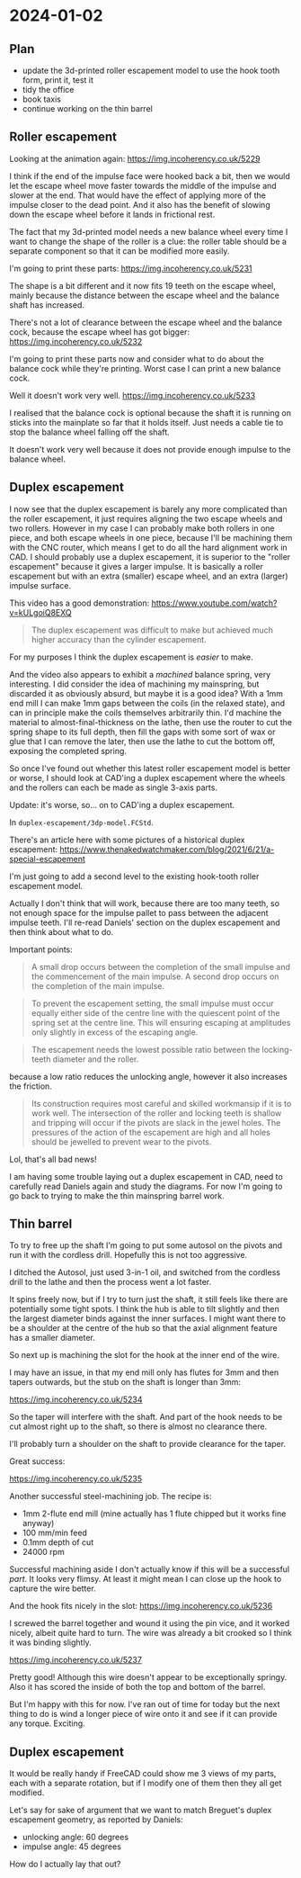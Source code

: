 # 2024-01-02

## Plan

 * update the 3d-printed roller escapement model to use the hook tooth form, print it, test it
 * tidy the office
 * book taxis
 * continue working on the thin barrel

## Roller escapement

Looking at the animation again: https://img.incoherency.co.uk/5229

I think if the end of the impulse face were hooked back a bit, then we would let the escape wheel move faster
towards the middle of the impulse and slower at the end. That would have the effect of applying more of the impulse
closer to the dead point. And it also has the benefit of slowing down the escape wheel before it lands in frictional rest.

The fact that my 3d-printed model needs a new balance wheel every time I want to change the shape of the roller is
a clue: the roller table should be a separate component so that it can be modified more easily.

I'm going to print these parts: https://img.incoherency.co.uk/5231

The shape is a bit different and it now fits 19 teeth on the escape wheel, mainly because the distance between the escape
wheel and the balance shaft has increased.

There's not a lot of clearance between the escape wheel and the balance cock, because the escape
wheel has got bigger: https://img.incoherency.co.uk/5232

I'm going to print these parts now and consider what to do about the balance cock while they're printing. Worst case I can
print a new balance cock.

Well it doesn't work very well. https://img.incoherency.co.uk/5233

I realised that the balance cock is optional because the shaft it is running on sticks into the mainplate so far that it holds
itself. Just needs a cable tie to stop the balance wheel falling off the shaft.

It doesn't work very well because it does not provide enough impulse to the balance wheel.

## Duplex escapement

I now see that the duplex escapement is barely any more complicated than the roller escapement, it just requires aligning
the two escape wheels and two rollers. However in my case I can probably make both rollers in one piece, and both escape
wheels in one piece, because I'll be machining them with the CNC router, which means I get to do all the hard alignment work
in CAD. I should probably use a duplex escapement, it is superior to the "roller escapement" because it gives a larger
impulse. It is basically a roller escapement but with an extra (smaller) escape wheel, and an extra (larger) impulse surface.

This video has a good demonstration: https://www.youtube.com/watch?v=kULgoiQ8EXQ

> The duplex escapement was difficult to make but achieved much higher accuracy than the cylinder escapement.

For my purposes I think the duplex escapement is *easier* to make.

And the video also appears to exhibit a *machined* balance spring, very interesting. I did consider the idea of machining
my mainspring, but discarded it as obviously absurd, but maybe it is a good idea? With a 1mm end mill I can make 1mm gaps
between the coils (in the relaxed state), and can in principle make the coils themselves arbitrarily thin. I'd machine
the material to almost-final-thickness on the lathe, then use the router to cut the spring shape to its full depth,
then fill the gaps with some sort of wax or glue that I can remove the later, then use the lathe to cut the bottom off,
exposing the completed spring.

So once I've found out whether this latest roller escapement model is better or worse, I should look at CAD'ing a duplex
escapement where the wheels and the rollers can each be made as single 3-axis parts.

Update: it's worse, so... on to CAD'ing a duplex escapement.

In `duplex-escapement/3dp-model.FCStd`.

There's an article here with some pictures of a historical duplex escapement: https://www.thenakedwatchmaker.com/blog/2021/6/21/a-special-escapement

I'm just going to add a second level to the existing hook-tooth roller escapement model.

Actually I don't think that will work, because there are too many teeth, so not enough space for the impulse pallet
to pass between the adjacent impulse teeth. I'll re-read Daniels' section on the duplex escapement and then think about what
to do.

Important points:

> A small drop occurs between the completion of the small impulse and the commencement of the main impulse. A second
> drop occurs on the completion of the main impulse.

> To prevent the escapement setting, the small impulse must occur equally either side of the centre line with the
> quiescent point of the spring set at the centre line. This will ensuring escaping at amplitudes only slightly
> in excess of the escaping angle.

> The escapement needs the lowest possible ratio between the locking-teeth diameter and the roller.

because a low ratio reduces the unlocking angle, however it also increases the friction.

> Its construction requires most careful and skilled workmansip if it is to work well. The intersection of the roller
> and locking teeth is shallow and tripping will occur if the pivots are slack in the jewel holes. The pressures of the
> action of the escapement are high and all holes should be jewelled to prevent wear to the pivots.

Lol, that's all bad news!

I am having some trouble laying out a duplex escapement in CAD, need to carefully read Daniels again and study the diagrams.
For now I'm going to go back to trying to make the thin mainspring barrel work.

## Thin barrel

To try to free up the shaft I'm going to put some autosol on the pivots and run it with the cordless drill. Hopefully this
is not too aggressive.

I ditched the Autosol, just used 3-in-1 oil, and switched from the cordless drill to the lathe and then the process went a lot faster.

It spins freely now, but if I try to turn just the shaft, it still feels like there are potentially some tight spots. I think the hub is
able to tilt slightly and then the largest diameter binds against the inner surfaces. I might want there to be a shoulder at the
centre of the hub so that the axial alignment feature has a smaller diameter.

So next up is machining the slot for the hook at the inner end of the wire.

I may have an issue, in that my end mill only has flutes for 3mm and then tapers outwards, but the stub on the
shaft is longer than 3mm:

https://img.incoherency.co.uk/5234

So the taper will interfere with the shaft. And part of the hook needs to be cut almost right up to the shaft, so
there is almost no clearance there.

I'll probably turn a shoulder on the shaft to provide clearance for the taper.

Great success:

https://img.incoherency.co.uk/5235

Another successful steel-machining job. The recipe is:

 * 1mm 2-flute end mill (mine actually has 1 flute chipped but it works fine anyway)
 * 100 mm/min feed
 * 0.1mm depth of cut
 * 24000 rpm

Successful machining aside I don't actually know if this will be a successful *part*. It looks very flimsy. At least
it might mean I can close up the hook to capture the wire better.

And the hook fits nicely in the slot: https://img.incoherency.co.uk/5236

I screwed the barrel together and wound it using the pin vice, and it worked nicely, albeit quite hard to turn. The
wire was already a bit crooked so I think it was binding slightly.

https://img.incoherency.co.uk/5237

Pretty good! Although this wire doesn't appear to be exceptionally springy. Also it has scored the inside of both
the top and bottom of the barrel.

But I'm happy with this for now. I've ran out of time for today but the next thing to do is wind a longer piece of wire onto it
and see if it can provide any torque. Exciting.

## Duplex escapement

It would be really handy if FreeCAD could show me 3 views of my parts, each with a separate rotation, but if I modify one
of them then they all get modified.

Let's say for sake of argument that we want to match Breguet's duplex escapement geometry, as reported by Daniels:

 * unlocking angle: 60 degrees
 * impulse angle: 45 degrees

How do I actually lay that out?
